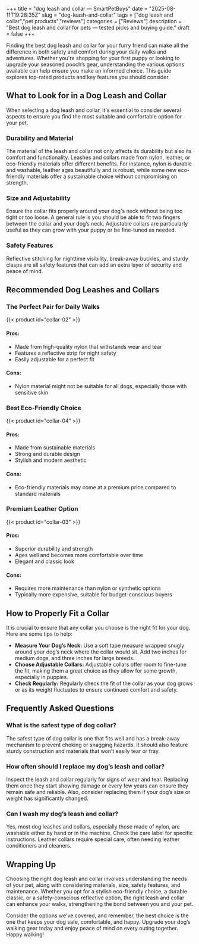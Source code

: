 +++
title = "dog leash and collar — SmartPetBuys"
date = "2025-08-11T19:28:35Z"
slug = "dog-leash-and-collar"
tags = ["dog leash and collar","pet products","reviews"]
categories = ["Reviews"]
description = "Best dog leash and collar for pets — tested picks and buying guide."
draft = false
+++

Finding the best dog leash and collar for your furry friend can make all the difference in both safety and comfort during your daily walks and adventures. Whether you're shopping for your first puppy or looking to upgrade your seasoned pooch’s gear, understanding the various options available can help ensure you make an informed choice. This guide explores top-rated products and key features you should consider.

## What to Look for in a Dog Leash and Collar

When selecting a dog leash and collar, it's essential to consider several aspects to ensure you find the most suitable and comfortable option for your pet.

### Durability and Material
The material of the leash and collar not only affects its durability but also its comfort and functionality. Leashes and collars made from nylon, leather, or eco-friendly materials offer different benefits. For instance, nylon is durable and washable, leather ages beautifully and is robust, while some new eco-friendly materials offer a sustainable choice without compromising on strength.

### Size and Adjustability
Ensure the collar fits properly around your dog's neck without being too tight or too loose. A general rule is you should be able to fit two fingers between the collar and your dog’s neck. Adjustable collars are particularly useful as they can grow with your puppy or be fine-tuned as needed.

### Safety Features
Reflective stitching for nighttime visibility, break-away buckles, and sturdy clasps are all safety features that can add an extra layer of security and peace of mind.

## Recommended Dog Leashes and Collars

### The Perfect Pair for Daily Walks
{{< product id="collar-02" >}}

#### Pros:
- Made from high-quality nylon that withstands wear and tear
- Features a reflective strip for night safety
- Easily adjustable for a perfect fit

#### Cons:
- Nylon material might not be suitable for all dogs, especially those with sensitive skin

### Best Eco-Friendly Choice
{{< product id="collar-04" >}}

#### Pros:
- Made from sustainable materials
- Strong and durable design
- Stylish and modern aesthetic

#### Cons:
- Eco-friendly materials may come at a premium price compared to standard materials

### Premium Leather Option
{{< product id="collar-03" >}}

#### Pros:
- Superior durability and strength
- Ages well and becomes more comfortable over time
- Elegant and classic look

#### Cons:
- Requires more maintenance than nylon or synthetic options
- Typically more expensive, suitable for budget-conscious buyers

## How to Properly Fit a Collar

It is crucial to ensure that any collar you choose is the right fit for your dog. Here are some tips to help:

- **Measure Your Dog’s Neck:** Use a soft tape measure wrapped snugly around your dog’s neck where the collar would sit. Add two inches for medium dogs, and three inches for large breeds.
- **Choose Adjustable Collars:** Adjustable collars offer room to fine-tune the fit, making them a great choice as they allow for some growth, especially in puppies.
- **Check Regularly:** Regularly check the fit of the collar as your dog grows or as its weight fluctuates to ensure continued comfort and safety.

## Frequently Asked Questions

### What is the safest type of dog collar?
The safest type of dog collar is one that fits well and has a break-away mechanism to prevent choking or snagging hazards. It should also feature sturdy construction and materials that won’t easily tear or fray.

### How often should I replace my dog’s leash and collar?
Inspect the leash and collar regularly for signs of wear and tear. Replacing them once they start showing damage or every few years can ensure they remain safe and reliable. Also, consider replacing them if your dog’s size or weight has significantly changed.

### Can I wash my dog’s leash and collar?
Yes, most dog leashes and collars, especially those made of nylon, are washable either by hand or in the machine. Check the care label for specific instructions. Leather collars require special care, often needing leather conditioners and cleaners.

## Wrapping Up

Choosing the right dog leash and collar involves understanding the needs of your pet, along with considering materials, size, safety features, and maintenance. Whether you opt for a stylish eco-friendly choice, a durable classic, or a safety-conscious reflective option, the right leash and collar can enhance your walks, strengthening the bond between you and your pet.

Consider the options we've covered, and remember, the best choice is the one that keeps your dog safe, comfortable, and happy. Upgrade your dog’s walking gear today and enjoy peace of mind on every outing together. Happy walking!